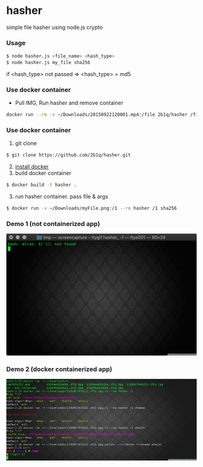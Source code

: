 # hasher

simple file hasher using node.js crypto

### Usage

```sh
$ node hasher.js <file_name> <hash_type>
$ node hasher.js my_file sha256
```

if <hash_type> not passed => <hash_type> = md5

### Use docker container

- Pull IMG, Run hasher and remove container

```sh
docker run --rm -v ~/Downloads/20150922120001.mp4:/file 2b1q/hasher /file 'sha256'
```

### Use docker container

1. git clone

```sh
$ git clone https://github.com/2b1q/hasher.git
```

2. [install docker](https://docs.docker.com/install/)
3. build docker container

```sh
$ docker build -t hasher .
```

3. run hasher container. pass file & args

```sh
$ docker run -v ~/Downloads/myFile.png:/1 --rm hasher /1 sha256
```

### Demo 1 (not containerized app)

![](tty.gif)

### Demo 2 (docker containerized app)

![](dockerun.gif)
